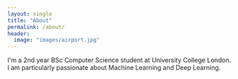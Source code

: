 ```yaml
---
layout: single
title: "About"
permalink: /about/
header:
  image: "images/airport.jpg"
---
```

I'm a 2nd year BSc Computer Science student at University College London.
I am particularly passionate about Machine Learning and Deep Learning.
